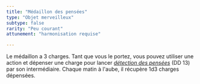 ```yaml
---
title: "Médaillon des pensées"
type: "Objet merveilleux"
subtype: false
rarity: "Peu courant"
attunement: "harmonisation requise"

---
```

Le médaillon a 3 charges. Tant que vous le portez, vous pouvez utiliser une action et dépenser une charge pour lancer [_détection des pensées_](/grimoire/detection-des-pensees/) (DD 13) par son intermédiaire. Chaque matin à l'aube, il récupère 1d3 charges dépensées.
